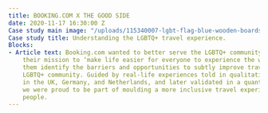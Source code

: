 ```yaml
---
title: BOOKING.COM X THE GOOD SIDE
date: 2020-11-17 16:30:00 Z
Case study main image: "/uploads/115340007-lgbt-flag-blue-wooden-boards-c.jpeg"
Case study title: Understanding the LGBTQ+ travel experience.
Blocks:
- Article text: Booking.com wanted to better serve the LGBTQ+ community as part of
    their mission to ‘make life easier for everyone to experience the world’. We helped
    them identify the barriers and opportunities to subtly improve travel for the
    LGBTQ+ community. Guided by real-life experiences told in qualitative focus groups
    in the UK, Germany, and Netherlands, and later validated in a quantitative study,
    we were proud to be part of moulding a more inclusive travel experience for LGBTQ+
    people.
---
```


